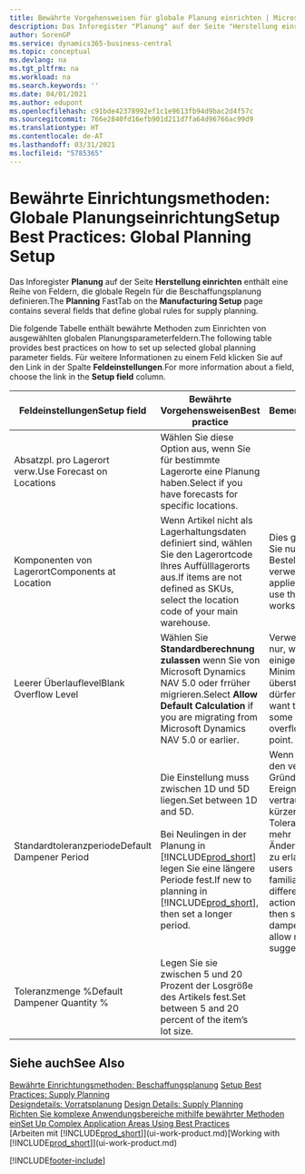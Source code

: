 ```yaml
---
title: Bewährte Vorgehensweisen für globale Planung einrichten | Microsoft Docs
description: Das Inforegister "Planung" auf der Seite "Herstellung einrichten" enthält eine Reihe von Feldern, die globale Regeln für die Beschaffungsplanung definieren.
author: SorenGP
ms.service: dynamics365-business-central
ms.topic: conceptual
ms.devlang: na
ms.tgt_pltfrm: na
ms.workload: na
ms.search.keywords: ''
ms.date: 04/01/2021
ms.author: edupont
ms.openlocfilehash: c91bde42378992ef1c1e9613fb94d9bac2d4f57c
ms.sourcegitcommit: 766e2840fd16efb901d211d7fa64d96766ac99d9
ms.translationtype: HT
ms.contentlocale: de-AT
ms.lasthandoff: 03/31/2021
ms.locfileid: "5785365"
---
```

# <a name="setup-best-practices-global-planning-setup"></a><span data-ttu-id="dc034-103">Bewährte Einrichtungsmethoden: Globale Planungseinrichtung</span><span class="sxs-lookup"><span data-stu-id="dc034-103">Setup Best Practices: Global Planning Setup</span></span>
<span data-ttu-id="dc034-104">Das Inforegister **Planung** auf der Seite **Herstellung einrichten** enthält eine Reihe von Feldern, die globale Regeln für die Beschaffungsplanung definieren.</span><span class="sxs-lookup"><span data-stu-id="dc034-104">The **Planning** FastTab on the **Manufacturing Setup** page contains several fields that define global rules for supply planning.</span></span>  

 <span data-ttu-id="dc034-105">Die folgende Tabelle enthält bewährte Methoden zum Einrichten von ausgewählten globalen Planungsparameterfeldern.</span><span class="sxs-lookup"><span data-stu-id="dc034-105">The following table provides best practices on how to set up selected global planning parameter fields.</span></span> <span data-ttu-id="dc034-106">Für weitere Informationen zu einem Feld klicken Sie auf den Link in der Spalte **Feldeinstellungen**.</span><span class="sxs-lookup"><span data-stu-id="dc034-106">For more information about a field, choose the link in the **Setup field** column.</span></span>  

|<span data-ttu-id="dc034-107">Feldeinstellungen</span><span class="sxs-lookup"><span data-stu-id="dc034-107">Setup field</span></span>|<span data-ttu-id="dc034-108">Bewährte Vorgehensweisen</span><span class="sxs-lookup"><span data-stu-id="dc034-108">Best practice</span></span>|<span data-ttu-id="dc034-109">Bemerkung</span><span class="sxs-lookup"><span data-stu-id="dc034-109">Comment</span></span>|  
|-----------------|-------------------|-------------|  
|<span data-ttu-id="dc034-110">Absatzpl. pro Lagerort verw.</span><span class="sxs-lookup"><span data-stu-id="dc034-110">Use Forecast on Locations</span></span>|<span data-ttu-id="dc034-111">Wählen Sie diese Option aus, wenn Sie für bestimmte Lagerorte eine Planung haben.</span><span class="sxs-lookup"><span data-stu-id="dc034-111">Select if you have forecasts for specific locations.</span></span>||  
|<span data-ttu-id="dc034-112">Komponenten von Lagerort</span><span class="sxs-lookup"><span data-stu-id="dc034-112">Components at Location</span></span>|<span data-ttu-id="dc034-113">Wenn Artikel nicht als Lagerhaltungsdaten definiert sind, wählen Sie den Lagerortcode Ihres Auffülllagerorts aus.</span><span class="sxs-lookup"><span data-stu-id="dc034-113">If items are not defined as SKUs, select the location code of your main warehouse.</span></span>|<span data-ttu-id="dc034-114">Dies gilt auch, wenn Sie nur das Bestellarbeitsblatt verwenden.</span><span class="sxs-lookup"><span data-stu-id="dc034-114">This also applies if you only use the requisition worksheet.</span></span>|  
|<span data-ttu-id="dc034-115">Leerer Überlauflevel</span><span class="sxs-lookup"><span data-stu-id="dc034-115">Blank Overflow Level</span></span>|<span data-ttu-id="dc034-116">Wählen Sie **Standardberechnung zulassen** wenn Sie von Microsoft Dynamics NAV 5.0 oder frrüher migrieren.</span><span class="sxs-lookup"><span data-stu-id="dc034-116">Select **Allow Default Calculation** if you are migrating from Microsoft Dynamics NAV 5.0 or earlier.</span></span>|<span data-ttu-id="dc034-117">Verwenden Sie dies nur, wenn alle oder einige Artikel den Minimalbestand übersteigen dürfen.</span><span class="sxs-lookup"><span data-stu-id="dc034-117">Use only if you want to allow all or some of your items to overflow the reorder point.</span></span>|  
|<span data-ttu-id="dc034-118">Standardtoleranzperiode</span><span class="sxs-lookup"><span data-stu-id="dc034-118">Default Dampener Period</span></span>|<span data-ttu-id="dc034-119">Die Einstellung muss zwischen 1D und 5D liegen.</span><span class="sxs-lookup"><span data-stu-id="dc034-119">Set between 1D and 5D.</span></span><br /><br /> <span data-ttu-id="dc034-120">Bei Neulingen in der Planung in [!INCLUDE[prod_short](includes/prod_short.md)] legen Sie eine längere Periode fest.</span><span class="sxs-lookup"><span data-stu-id="dc034-120">If new to planning in [!INCLUDE[prod_short](includes/prod_short.md)], then set a longer period.</span></span>|<span data-ttu-id="dc034-121">Wenn Benutzer mit den verschiedenen Gründen für Ereignismeldungen vertraut sind, dann kürzen Sie die Toleranzperiode, um mehr Änderungsvorschläge zu erlauben.</span><span class="sxs-lookup"><span data-stu-id="dc034-121">When users are more familiar with the different reasons for action messages, then shorten the dampener period to allow more change suggestions.</span></span>|  
|<span data-ttu-id="dc034-122">Toleranzmenge %</span><span class="sxs-lookup"><span data-stu-id="dc034-122">Default Dampener Quantity %</span></span>|<span data-ttu-id="dc034-123">Legen Sie sie zwischen 5 und 20 Prozent der Losgröße des Artikels fest.</span><span class="sxs-lookup"><span data-stu-id="dc034-123">Set between 5 and 20 percent of the item’s lot size.</span></span>||  

## <a name="see-also"></a><span data-ttu-id="dc034-124">Siehe auch</span><span class="sxs-lookup"><span data-stu-id="dc034-124">See Also</span></span>  
 <span data-ttu-id="dc034-125">[Bewährte Einrichtungsmethoden: Beschaffungsplanung](setup-best-practices-supply-planning.md) </span><span class="sxs-lookup"><span data-stu-id="dc034-125">[Setup Best Practices: Supply Planning](setup-best-practices-supply-planning.md) </span></span>  
 <span data-ttu-id="dc034-126">[Designdetails: Vorratsplanung](design-details-supply-planning.md) </span><span class="sxs-lookup"><span data-stu-id="dc034-126">[Design Details: Supply Planning](design-details-supply-planning.md) </span></span>  
 [<span data-ttu-id="dc034-127">Richten Sie komplexe Anwendungsbereiche mithilfe bewährter Methoden ein</span><span class="sxs-lookup"><span data-stu-id="dc034-127">Set Up Complex Application Areas Using Best Practices</span></span>](set-up-complex-application-areas-using-best-practices.md)  
 <span data-ttu-id="dc034-128">[Arbeiten mit [!INCLUDE[prod_short](includes/prod_short.md)]](ui-work-product.md)</span><span class="sxs-lookup"><span data-stu-id="dc034-128">[Working with [!INCLUDE[prod_short](includes/prod_short.md)]](ui-work-product.md)</span></span>


[!INCLUDE[footer-include](includes/footer-banner.md)]